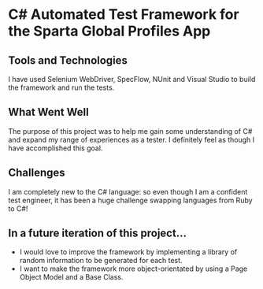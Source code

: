 # C# Automated Test Framework for the Sparta Global Profiles App

## Tools and Technologies
I have used Selenium WebDriver, SpecFlow, NUnit and Visual Studio to build the framework and run 
the tests.

## What Went Well
The purpose of this project was to help me gain some understanding of C# and expand my range of 
experiences as a tester. I definitely feel as though I have accomplished this goal.

## Challenges
I am completely new to the C# language: so even though I am a confident test engineer, it has 
been a huge challenge swapping languages from Ruby to C#!

## In a future iteration of this project...
- I would love to improve the framework by implementing a library of random information to be 
generated for each test.
- I want to make the framework more object-orientated by using a Page Object Model and a Base 
Class.
